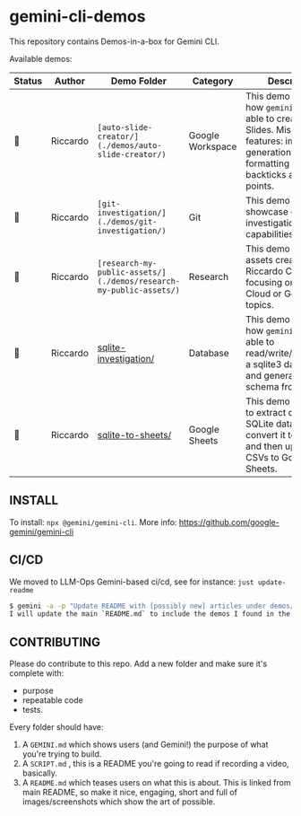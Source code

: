 # gemini-cli-demos

This repository contains Demos-in-a-box for Gemini CLI.

Available demos:

| Status | Author | Demo Folder | Category | Description |
|---|---|---|---|---|
| 🚧 | Riccardo | `[auto-slide-creator/](./demos/auto-slide-creator/)` | Google Workspace | This demo showcases how `gemini-cli` is able to create Google Slides. Missing features: image generation, proper formatting for backticks and bullet points. |
| 🚧 | Riccardo | `[git-investigation/](./demos/git-investigation/)` | Git | This demo will showcase git investigation capabilities. |
| 🚧 | Riccardo | `[research-my-public-assets/](./demos/research-my-public-assets/)` | Research | This demo collects all assets created by Riccardo Carlesso, focusing on Google Cloud or Google topics. |
| 🚧 | Riccardo | [sqlite-investigation/](./demos/sqlite-investigation/) | Database | This demo showcases how `gemini-cli` is able to read/write/understand a sqlite3 database and generate an E/R schema from it. |
| 🚧 | Riccardo | [sqlite-to-sheets/](./demos/sqlite-to-sheets/) | Google Sheets | This demo shows how to extract data from a SQLite database, convert it to CSV files, and then upload these CSVs to Google Sheets. |

## INSTALL

To install: `npx @gemini/gemini-cli`.
More info: https://github.com/google-gemini/gemini-cli

## CI/CD

We moved to LLM-Ops Gemini-based ci/cd, see for instance: `just update-readme`

```bash
$ gemini -a -p "Update README with [possibly new] articles under demos/"
I will update the main `README.md` to include the demos I found in the `demos/` directory. First, I'll list the contents of the `demos/` directory to identify all the demos. Then, for each demo, I will read its `STATUS.md` file to gather the necessary information to update the main `README.md`.
```

## CONTRIBUTING

Please do contribute to this repo. Add a new folder and make sure it's complete with:
- purpose
- repeatable code
- tests.

Every folder should have:

1. A `GEMINI.md` which shows users (and Gemini!) the purpose of what you're trying to build.
2. A `SCRIPT.md` , this is a README you're going to read if recording a video, basically.
3. A `README.md` which teases users on what this is about. This is linked from main README, so make it nice, engaging,
   short and full of images/screenshots which show the art of possible.
